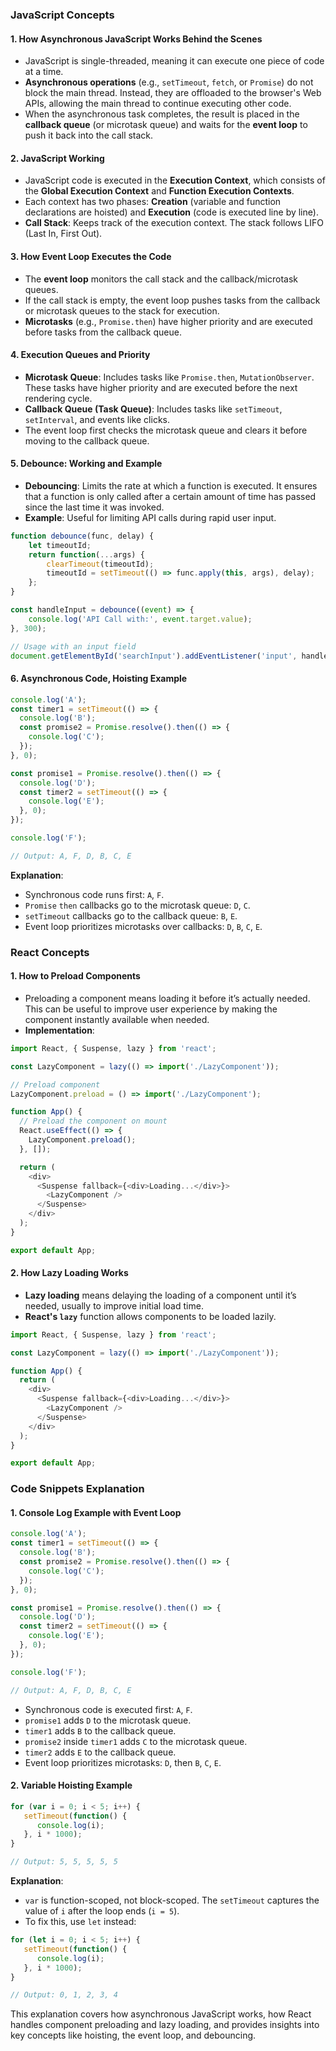 ### JavaScript Concepts

#### 1. **How Asynchronous JavaScript Works Behind the Scenes**
   - JavaScript is single-threaded, meaning it can execute one piece of code at a time.
   - **Asynchronous operations** (e.g., `setTimeout`, `fetch`, or `Promise`) do not block the main thread. Instead, they are offloaded to the browser's Web APIs, allowing the main thread to continue executing other code.
   - When the asynchronous task completes, the result is placed in the **callback queue** (or microtask queue) and waits for the **event loop** to push it back into the call stack.

#### 2. **JavaScript Working**
   - JavaScript code is executed in the **Execution Context**, which consists of the **Global Execution Context** and **Function Execution Contexts**.
   - Each context has two phases: **Creation** (variable and function declarations are hoisted) and **Execution** (code is executed line by line).
   - **Call Stack**: Keeps track of the execution context. The stack follows LIFO (Last In, First Out).

#### 3. **How Event Loop Executes the Code**
   - The **event loop** monitors the call stack and the callback/microtask queues.
   - If the call stack is empty, the event loop pushes tasks from the callback or microtask queues to the stack for execution.
   - **Microtasks** (e.g., `Promise.then`) have higher priority and are executed before tasks from the callback queue.

#### 4. **Execution Queues and Priority**
   - **Microtask Queue**: Includes tasks like `Promise.then`, `MutationObserver`. These tasks have higher priority and are executed before the next rendering cycle.
   - **Callback Queue (Task Queue)**: Includes tasks like `setTimeout`, `setInterval`, and events like clicks.
   - The event loop first checks the microtask queue and clears it before moving to the callback queue.

#### 5. **Debounce: Working and Example**
   - **Debouncing**: Limits the rate at which a function is executed. It ensures that a function is only called after a certain amount of time has passed since the last time it was invoked.
   - **Example**: Useful for limiting API calls during rapid user input.

```javascript
function debounce(func, delay) {
    let timeoutId;
    return function(...args) {
        clearTimeout(timeoutId);
        timeoutId = setTimeout(() => func.apply(this, args), delay);
    };
}

const handleInput = debounce((event) => {
    console.log('API Call with:', event.target.value);
}, 300);

// Usage with an input field
document.getElementById('searchInput').addEventListener('input', handleInput);
```

#### 6. **Asynchronous Code, Hoisting Example**

```javascript
console.log('A');
const timer1 = setTimeout(() => {
  console.log('B');
  const promise2 = Promise.resolve().then(() => {
    console.log('C');
  });
}, 0);

const promise1 = Promise.resolve().then(() => {
  console.log('D');
  const timer2 = setTimeout(() => {
    console.log('E');
  }, 0);
});

console.log('F');

// Output: A, F, D, B, C, E
```

**Explanation**:
- Synchronous code runs first: `A`, `F`.
- `Promise` `then` callbacks go to the microtask queue: `D`, `C`.
- `setTimeout` callbacks go to the callback queue: `B`, `E`.
- Event loop prioritizes microtasks over callbacks: `D`, `B`, `C`, `E`.

### React Concepts

#### 1. **How to Preload Components**
   - Preloading a component means loading it before it’s actually needed. This can be useful to improve user experience by making the component instantly available when needed.
   - **Implementation**:

```javascript
import React, { Suspense, lazy } from 'react';

const LazyComponent = lazy(() => import('./LazyComponent'));

// Preload component
LazyComponent.preload = () => import('./LazyComponent');

function App() {
  // Preload the component on mount
  React.useEffect(() => {
    LazyComponent.preload();
  }, []);

  return (
    <div>
      <Suspense fallback={<div>Loading...</div>}>
        <LazyComponent />
      </Suspense>
    </div>
  );
}

export default App;
```

#### 2. **How Lazy Loading Works**
   - **Lazy loading** means delaying the loading of a component until it’s needed, usually to improve initial load time.
   - **React's `lazy`** function allows components to be loaded lazily.

```javascript
import React, { Suspense, lazy } from 'react';

const LazyComponent = lazy(() => import('./LazyComponent'));

function App() {
  return (
    <div>
      <Suspense fallback={<div>Loading...</div>}>
        <LazyComponent />
      </Suspense>
    </div>
  );
}

export default App;
```

### Code Snippets Explanation

#### **1. Console Log Example with Event Loop**

```javascript
console.log('A');
const timer1 = setTimeout(() => {
  console.log('B');
  const promise2 = Promise.resolve().then(() => {
    console.log('C');
  });
}, 0);

const promise1 = Promise.resolve().then(() => {
  console.log('D');
  const timer2 = setTimeout(() => {
    console.log('E');
  }, 0);
});

console.log('F');

// Output: A, F, D, B, C, E
```

- Synchronous code is executed first: `A`, `F`.
- `promise1` adds `D` to the microtask queue.
- `timer1` adds `B` to the callback queue.
- `promise2` inside `timer1` adds `C` to the microtask queue.
- `timer2` adds `E` to the callback queue.
- Event loop prioritizes microtasks: `D`, then `B`, `C`, `E`.

#### **2. Variable Hoisting Example**

```javascript
for (var i = 0; i < 5; i++) {
   setTimeout(function() {
      console.log(i);
   }, i * 1000);
}

// Output: 5, 5, 5, 5, 5
```

**Explanation**:
- `var` is function-scoped, not block-scoped. The `setTimeout` captures the value of `i` after the loop ends (`i = 5`).
- To fix this, use `let` instead:

```javascript
for (let i = 0; i < 5; i++) {
   setTimeout(function() {
      console.log(i);
   }, i * 1000);
}

// Output: 0, 1, 2, 3, 4
```

This explanation covers how asynchronous JavaScript works, how React handles component preloading and lazy loading, and provides insights into key concepts like hoisting, the event loop, and debouncing.